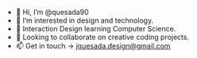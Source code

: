 - 👋 Hi, I’m @quesada90
- 👀 I’m interested in design and technology.
- 🌱 Interaction Design learning Computer Science.
- 💞️ Looking to collaborate on creative coding projects.
- 📫 Get in touch -> jquesada.design@gmail.com

<!---
quesada90/quesada90 is a ✨ special ✨ repository because its `README.md` (this file) appears on your GitHub profile.
You can click the Preview link to take a look at your changes.
--->

